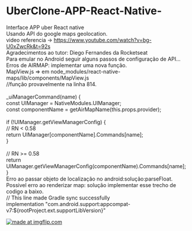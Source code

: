 # UberClone-APP-React-Native-

Interface APP uber React native</br>
Usando API do google maps geolocation.</br>
video referencia -> https://www.youtube.com/watch?v=bg-U0xZwcRk&t=92s</br>
Agradecimentos ao tutor: Diego Fernandes da Rocketseat</br>
Para emular no Android seguir alguns passos de configuração de API...</br>
Erros de AIRMAP: implementar uma nova função.</br>
MapView.js => em node_modules/react-native-maps/lib/components/MapView.js </br>
//função provavelmente na linha 814. </br>
 </br>_uiManagerCommand(name) { </br>
    const UIManager = NativeModules.UIManager; </br>
    const componentName = getAirMapName(this.props.provider); </br>
 </br>
    if (!UIManager.getViewManagerConfig) { </br>
      // RN < 0.58 </br>
      return UIManager[componentName].Commands[name]; </br>
    } </br>
 </br>
    // RN >= 0.58 </br>
    return UIManager.getViewManagerConfig(componentName).Commands[name]; </br>
  } </br>
Erro ao passar objeto de localização no android:solução:parseFloat.</br>
Possivel erro ao renderizar map: solução implementar esse trecho de codigo a baixo.
</br>// This line made Gradle sync successfully</br>
  implementation "com.android.support:appcompat-v7:${rootProject.ext.supportLibVersion}"
  
<a href="https://imgflip.com/gif/2wfisv"><img src="https://i.imgflip.com/2wfisv.gif" title="made at imgflip.com"/></a>
